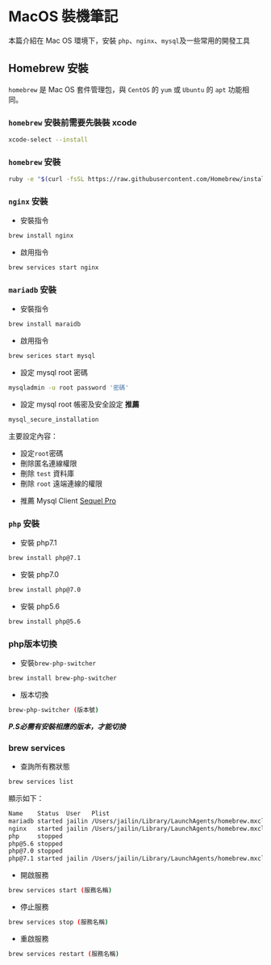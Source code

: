 # MacOS 裝機筆記

本篇介紹在 Mac OS 環境下，安裝  `php`、`nginx`、`mysql`及一些常用的開發工具

## Homebrew 安裝

`homebrew` 是 Mac OS 套件管理包，與 `CentOS` 的 `yum` 或 `Ubuntu` 的 `apt` 功能相同。

### `homebrew` 安裝前需要先裝裝 xcode

```bash
xcode-select --install
```

### `homebrew` 安裝

```bash
ruby -e "$(curl -fsSL https://raw.githubusercontent.com/Homebrew/install/master/install)"
```

### `nginx` 安裝

* 安裝指令
```bash
brew install nginx
```
* 啟用指令
```bash
brew services start nginx
```

### `mariadb` 安裝

* 安裝指令
```bash
brew install maraidb
```
* 啟用指令
```bash
brew serices start mysql
```
* 設定 mysql root 密碼
```bash
mysqladmin -u root password '密碼'
```
* 設定 mysql root 帳密及安全設定 **推薦**
```bash
mysql_secure_installation
```
主要設定內容：
  - 設定`root`密碼
  - 刪除匿名連線權限
  - 刪除 `test` 資料庫
  - 刪除 `root` 遠端連線的權限


* 推薦 Mysql Client [Sequel Pro](https://www.sequelpro.com/)

### `php` 安裝

* 安裝 php7.1
```bash
brew install php@7.1
```
* 安裝 php7.0
```bash
brew install php@7.0
```
* 安裝 php5.6
```bash
brew install php@5.6
```

### php版本切換
* 安裝`brew-php-switcher`
```bash
brew install brew-php-switcher
```
* 版本切換
```bash
brew-php-switcher (版本號)
```
***P.S必需有安裝相應的版本，才能切換***

### brew services

* 查詢所有務狀態
```bash
brew services list
```
顯示如下：
```bash
Name    Status  User   Plist
mariadb started jailin /Users/jailin/Library/LaunchAgents/homebrew.mxcl.mariadb.plist
nginx   started jailin /Users/jailin/Library/LaunchAgents/homebrew.mxcl.nginx.plist
php     stopped        
php@5.6 stopped        
php@7.0 stopped        
php@7.1 started jailin /Users/jailin/Library/LaunchAgents/homebrew.mxcl.php@7.1.plist
```

* 開啟服務
```bash
brew services start (服務名稱)
```

* 停止服務
```bash
brew services stop (服務名稱)
```

* 重啟服務
```bash
brew services restart (服務名稱)
```
